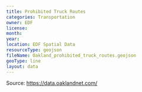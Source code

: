 ```yaml
---
title: Prohibited Truck Routes
categories: Transportation
owner: EDF
license:
month:
year:
location: EDF Spatial Data
resourceType: geojson
fileName: Oakland_prohibited_truck_routes.geojson
geoType: line
layout: data
---
```

Source: https://data.oaklandnet.com/